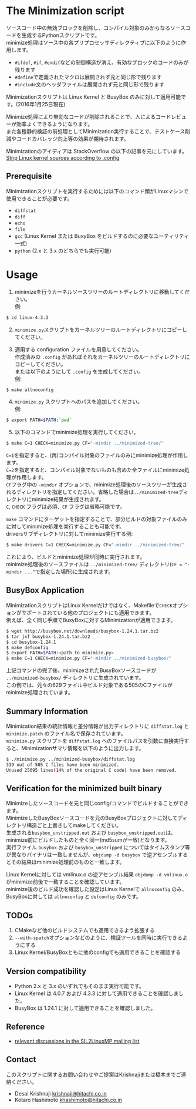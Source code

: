# The Minimization script

ソースコード中の無効ブロックを削除し、コンパイル対象のみからなるソースコードを生成するPythonスクリプトです。  
minimize処理はソース中の各プリプロセッサディレクティブに以下のように作用します。
* `#ifdef`, `#if`, `#endif`などの制御構造が消え、有効なブロックのコードのみが残ります
* `#define`で定義されたマクロは展開されず元と同じ形で残ります
* `#include`文のヘッダファイルは展開されず元と同じ形で残ります
  
Minimizationスクリプトは Linux Kernel と BusyBox のみに対して適用可能です。(2016年1月25日現在)
  
Minimize処理により無効なコードが削除されることで、人によるコードレビューが効率よくできるようになります。  
また各種静的検証の前処理としてMinimization実行することで、テストケース削減やコードカバレッジ向上等の効果が期待されます。
  
Minimizationのアイディアは StackOverflow の以下の記事を元にしています。  
[Strip Linux kernel sources according to .config](http://stackoverflow.com/questions/7353640/strip-linux-kernel-sources-according-to-config)
  
## Prerequisite
Minimizationスクリプトを実行するためには以下のコマンド類がLinuxマシンで使用できることが必要です。
* `diffstat`
* `diff`
* `echo`
* `file`
* `gcc` (Linux Kernel または BuxyBox をビルドするのに必要なユーティリティ一式)
* `python` (2.x と 3.x のどちらでも実行可能)
  
# Usage 
1. minimizeを行うカーネルソースツリーのルートディレクトリに移動してください。  
例:
```bash
$ cd linux-4.3.3
```

2. `minimize.py`スクリプトをカーネルツリーのルートディレクトリにコピーしてください。

3. 適用する configuration ファイルを用意してください。  
作成済みの `.config` があればそれをカーネルツリーのルートディレクトリにコピーしてください。  
または以下のようにして `.config` を生成してください。  
例:
```bash
$ make allnoconfig
```

4. `minimize.py` スクリプトへのパスを追加してください。  
例:
```bash
$ export PATH=$PATH:`pwd`
```

5. 以下のコマンドでminimize処理を実行してください。
```bash
$ make C=1 CHECK=minimize.py CF="-mindir ../minimized-tree/"
```
`C=1`を指定すると、(再)コンパイル対象のファイルのみにminimize処理が作用します。  
`C=2`を指定すると、コンパイル対象でないものも含めた全ファイルにminimize処理が作用します。  
`CF`フラグ中の `-mindir` オプションで、minimize処理後のソースツリーが生成されるディレクトリを指定してください。省略した場合は`../minimized-tree`ディレクトリにminimize結果が生成されます。  
`C`, `CHECK` フラグは必須、`CF` フラグは省略可能です。  
  
  
`make` コマンドにターゲットを指定することで、部分ビルドの対象ファイルのみに対してminimize処理を実行することも可能です。  
driversサブディレクトリに対してminimize実行する例:
```bash
$ make drivers C=1 CHECK=minimize.py CF="-mindir ../minimized-tree/"
```
  
これにより、ビルドとminimize処理が同時に実行されます。  
minimize処理後のソースファイルは `../minimized-tree/` ディレクトリ(`CF = "-mindir ..."`で指定した場所)に生成されます。

## BusyBox Application
MinimizationスクリプトはLinux Kernelだけではなく、Makefileで`CHECK`オプションがサポートされている他のプロジェクトにも適用できます。  
例えば、全く同じ手順でBuxyBoxに対するMinimizationが適用できます。  
```bash
$ wget http://busybox.net/downloads/busybox-1.24.1.tar.bz2
$ tar jxf busybox-1.24.1.tar.bz2
$ cd busybox-1.24.1
$ make defconfig
$ export PATH=$PATH:<path to minimize.py>
$ make C=1 CHECK=minimize.py CF="-mindir ../minimized-busybox/"
```
  
上記コマンドの完了後、minimizeされたBusyBoxソースコードが `../minimized-busybox/` ディレクトリに生成されています。  
この例では、元々の629ファイル中ビルド対象である505のCファイルがminimize処理されています。
  
## Summary Information
Minimization結果の統計情報と差分情報が出力ディレクトリに `diffstat.log` と `minimize.patch` のファイル名で保存されています。  
`minimize.py` スクリプトを `diffstat.log` へのファイルパスを引数に直接実行すると、Minimizationサマリ情報を以下のように出力します。  
```bash
$ ./minimize.py ../minimized-busybox/diffstat.log 
339 out of 505 C files have been minimized.
Unused 25695 lines(14% of the original C code) have been removed.
```

## Verification for the minimized built binary
Minimizeしたソースコードを元と同じconfig/コマンドでビルドすることができます。  
MinimizeしたBusyBoxソースコードを元のBusyBoxプロジェクトに対してディレクトリ構造ごと上書きしてmakeしてください。  
生成される`busybox_unstripped.out` および `busybox_unstripped.out`は、minimize前にビルドしたものと全く同一(md5sumが一致)となります。  
実行ファイル `busybox` および `busybox_unstripped` についてはタイムスタンプ等が異なりバイナリは一致しませんが、`objdump -d busybox` で逆アセンブルするとその結果はminimize処理前のものと一致します。  
  
Linux Kernelに対しては vmlinux.o の逆アセンブル結果 `objdump -d vmlinux.o` がminimize前後で一致することを確認しています。  
minimize後のビルド成功を確認した設定はLinux Kernelで `allnoconfig` のみ、BusyBoxに対しては `allnoconfig` と `defconfig` のみです。  
  
## TODOs
1. CMakeなど他のビルドシステムでも適用できるよう拡張する
2. `--with-spatch`オプションなどのように、検証ツールを同時に実行できるようにする
3. Linux Kernel/BusyBoxともに他のconfigでも適用できることを確認する

## Version compatibility
* Python 2.x と 3.x のいずれでもそのまま実行可能です。
* Linux Kernel は 4.0.7 および 4.3.3 に対して適用できることを確認しました。                                                                      
* BusyBox は 1.24.1 に対して適用できることを確認しました。

## Reference
* [relevant discussions in the SIL2LinuxMP mailing list](http://lists.osadl.org/pipermail/sil2linuxmp/2015-October/000142.html)


## Contact
このスクリプトに関するお問い合わせやご提案はKrishnajiまたは橋本までご連絡ください。
* Desai Krishnaji <krishnaji@hitachi.co.in>
* Kotaro Hashimoto <khashimoto@hitachi.co.in>